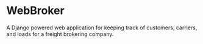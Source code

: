 # WebBroker
A Django powered web application for keeping track of customers, carriers, and loads for a freight brokering company.
